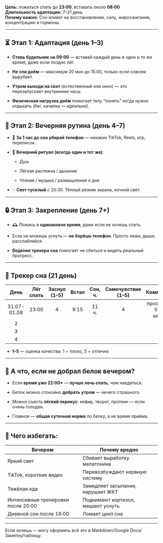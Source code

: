 **Цель:** ложиться спать до **23:00**, вставать около **08:00**  
**Длительность адаптации:** 7–21 день  
**Почему важно:** Сон влияет на восстановление, силу, жиросжигание, концентрацию и гормоны.

---

## ⏳ Этап 1: Адаптация (день 1–3)

- **Ставь будильник на 09:00** — вставай каждый день в одно и то же время, даже если поздно лёг.
    
- **Не спи днём** — максимум 20 мин до 15:00, только если совсем вырубает.
    
- **Утром выходи на свет** (естественный или окно) — это перезапускает внутренние часы.
    
- **Физическая нагрузка днём** помогает телу “понять” когда нужно отдыхать (бег, качалка — идеально).
    

---

## 🌙 Этап 2: Вечерняя рутина (день 4–7)

- 📵 **За 1 час до сна убирай телефон** — никаких TikTok, Reels, игр, переписок.
    
- 🛁 **Вечерний ритуал (всегда один и тот же)**:
    
    - Душ
        
    - Лёгкая растяжка / дыхание
        
    - Чтение / музыка / размышления о дне
        
- 💡 **Свет тусклый** с 20:30. Тёплый режим экрана, ночной свет.
    

---

## 🔒 Этап 3: Закрепление (день 7+)

- 🕰️ Ложись в **одинаковое время**, даже если не хочешь спать.
    
- Если не можешь уснуть — **не берёшь телефон**. Просто лежи, дыши, расслабляйся.
    
- **Ведение трекера сна** помогает не сбиться и видеть реальный прогресс.
    

---

## 🧾 Трекер сна (21 день)

|    День     | Лёг спать | Заснул (1–5) | Встал | Сон, ч. | Самочувствие (1–5) |         Комментарий          |
| :---------: | :-------: | :----------: | :---: | :-----: | :----------------: | :--------------------------: |
| 31.07-01.08 |   23:00   |      4       | 9:15  |  11 ч.  |         4          | просыпался в 0 из-за шахедов |
|      2      |           |              |       |         |                    |                              |
|      3      |           |              |       |         |                    |                              |
|      4      |           |              |       |         |                    |                              |

- **1–5** — оценка качества: 1 = плохо, 5 = отлично
    

---

## 🍗 А что, если не добрал белок вечером?

- Если **время уже 22:00+** — **лучше лечь спать**, чем наедаться.
    
- Белок можно спокойно **добрать утром** — ничего страшного.
    
- Можно съесть **лёгкий перекус**: кефир, творог, протеин — если очень голоден.
    
- Главное — **общая суточная норма** по белку, а не время приёма.
    

---

## 🚫 Чего избегать:

|Вечером|Почему вредно|
|---|---|
|Яркий свет|Сбивает выработку мелатонина|
|TikTok, короткие видео|Перевозбуждают нервную систему|
|Тяжёлая еда|Замедляет засыпание, нарушает ЖКТ|
|Интенсивные тренировки после 20:00|Поднимают кортизол, мешают уснуть|
|Дневной сон после 16:00|Ломает цикл сна|

---

Если хочешь — могу оформить всё это в Markdown/Google Docs/Заметку/таблицу.